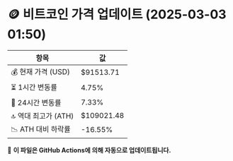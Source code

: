 # 🪙 비트코인 가격 업데이트 (2025-03-03 01:50)

| 항목                | 값 |
|--------------------|----------------|
| 💰 현재 가격 (USD) | $91513.71 |
| ⏳ 1시간 변동률    | 4.75% |
| 📆 24시간 변동률   | 7.33% |
| 🔝 역대 최고가 (ATH) | $109021.48 |
| 📉 ATH 대비 하락률 | -16.55% |

🔄 **이 파일은 GitHub Actions에 의해 자동으로 업데이트됩니다.**

